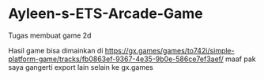 # Ayleen-s-ETS-Arcade-Game
Tugas membuat game 2d

Hasil game bisa dimainkan di https://gx.games/games/to742i/simple-platform-game/tracks/fb0863ef-9367-4e35-9b0e-586ce7ef3aef/ maaf pak saya gangerti export lain selain ke gx.games
